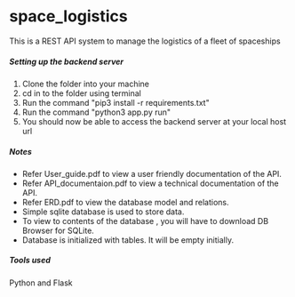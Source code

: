 # space_logistics

This is a REST API system to manage the logistics of a fleet of spaceships

##### Setting up the backend server
1. Clone the folder into your machine
2. cd in to the folder using terminal
3. Run the command "pip3 install -r requirements.txt"
3. Run the command "python3 app.py run"
4. You should now be able to access the backend server at your local host url


##### Notes 


* Refer User_guide.pdf to view a user friendly documentation of the API.
* Refer API_documentaion.pdf to view a technical documentation of the API.
* Refer ERD.pdf to view the database model and relations.
* Simple sqlite database is used to store data.
* To view to contents of the database , you will have to download DB Browser for SQLite.
* Database is initialized with tables. It will be empty initially.

##### Tools used

Python and Flask 
